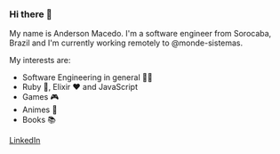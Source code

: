 ### Hi there 👋

My name is Anderson Macedo. I'm a software engineer from Sorocaba, Brazil and I'm currently working remotely to @monde-sistemas.

My interests are:
- Software Engineering in general :technologist:
- Ruby :gem:, Elixir :heart: and JavaScript
- Games :video_game:
- Animes :japanese_castle:
- Books :books:

[LinkedIn](https://www.linkedin.com/in/anderson-macedo-15b81790/)
